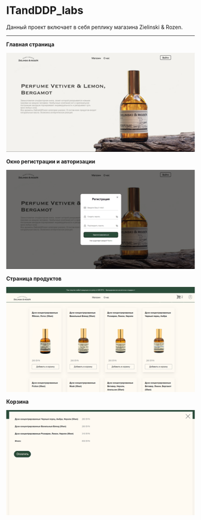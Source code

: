 # ITandDDP_labs

Данный проект включает в себя реплику магазина Zielinski & Rozen.

---

**Главная страница**

![alt text](Mockup/first.png)

**Окно регистрации и авторизации**

![alt text](Mockup/login.png)

**Страница продуктов**

![alt text](Mockup/main.png)

**Корзина**

![alt text](Mockup/cart.png)


